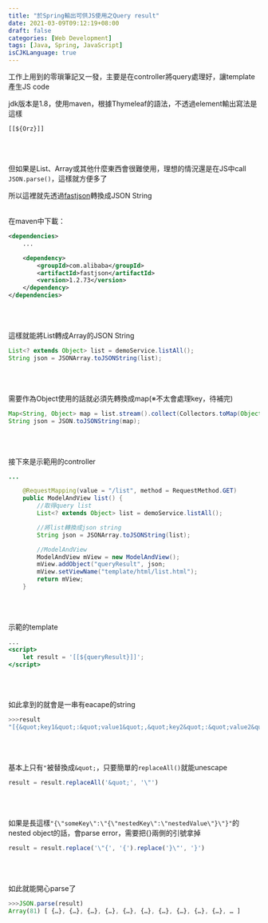```yaml
---
title: "於Spring輸出可供JS使用之Query result"
date: 2021-03-09T09:12:19+08:00
draft: false
categories: [Web Development]
tags: [Java, Spring, JavaScript]
isCJKLanguage: true
---
```


工作上用到的零瑣筆記又一發，主要是在controller將query處理好，讓template產生JS code

<!--more-->
jdk版本是1.8，使用maven，根據Thymeleaf的語法，不透過element輸出寫法是這樣
```
[[${Orz}]]
```
<br></br>

但如果是List、Array或其他什麼東西會很難使用，理想的情況還是在JS中call `JSON.parse()`，這樣就方便多了
  
所以這裡就先透過<a href="https://github.com/alibaba/fastjson" target="_blank">fastjson</a>轉換成JSON String
<br></br>

在maven中下載：
```:pom.xml
<dependencies>
    ...

    <dependency>
        <groupId>com.alibaba</groupId>
        <artifactId>fastjson</artifactId>
        <version>1.2.73</version>
    </dependency>
</dependencies>
```
<br></br>

這樣就能將List轉成Array的JSON String
```java
List<? extends Object> list = demoService.listAll();
String json = JSONArray.toJSONString(list);
```
<br></br>

需要作為Object使用的話就必須先轉換成map(※不太會處理key，待補完)
```java
Map<String, Object> map = list.stream().collect(Collectors.toMap(Object::toString, Function.identity()));
String json = JSON.toJSONString(map);
```
<br></br>

接下來是示範用的controller
```:demoController.java
...

	@RequestMapping(value = "/list", method = RequestMethod.GET)
	public ModelAndView list() {
		//取得query list
		List<? extends Object> list = demoService.listAll();

		//將list轉換成json string
        String json = JSONArray.toJSONString(list);

		//ModelAndView
		ModelAndView mView = new ModelAndView();
		mView.addObject("queryResult", json;
		mView.setViewName("template/html/list.html");
		return mView;
	}
```
<br></br>

示範的template
```list.html
...
<script>
    let result = '[[${queryResult}]]';
</script>
```
<br></br>

如此拿到的就會是一串有eacape的string
```js
>>>result
"[{&quot;key1&quot;:&quot;value1&quot;,&quot;key2&quot;:&quot;value2&quot;,&quot;key3&quot;:&qu...
```
<br></br>

基本上只有`"`被替換成`&quot;`，只要簡單的`replaceAll()`就能unescape
```js
result = result.replaceAll('&quot;', '\"')
```
<br></br>

如果是長這樣`"{\"someKey\":\"{\"nestedKey\":\"nestedValue\"}\"}"`的nested object的話，會parse error，需要把{}兩側的引號拿掉
```js
result = result.replace('\"{', '{').replace('}\"', '}')
```
<br></br>

如此就能開心parse了
```js
>>>JSON.parse(result)
Array(81) [ {…}, {…}, {…}, {…}, {…}, {…}, {…}, {…}, {…}, {…}, … ]
```